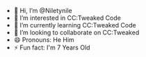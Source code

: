 - 👋 Hi, I’m @Niletynile
- 👀 I’m interested in CC:Tweaked Code
- 🌱 I’m currently learning CC:Tweaked Code
- 💞️ I’m looking to collaborate on CC:Tweaked
- 😄 Pronouns: He Him
- ⚡ Fun fact: I'm 7 Years Old
